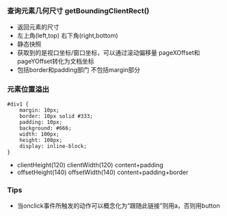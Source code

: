 ### 查询元素几何尺寸 getBoundingClientRect()
* 返回元素的尺寸
* 左上角(left,top) 右下角(right,bottom)
* 静态快照
* 获取到的是视口坐标/窗口坐标，可以通过滚动偏移量  pageXOffset和pageYOffset转化为文档坐标
* 包括border和padding部门 不包括margin部分


### 元素位置溢出
``` 
#div1 { 
    margin: 10px;
    border: 10px solid #333;
    padding: 10px;
    background: #666;
    width: 100px;
    height: 100px; 
    display: inline-block;
} 
```
* clientHeight(120) clientWidth(120)  content+padding
* offsetHeight(140) offsetWidth(140)  content+padding+border


### Tips
* 当onclick事件所触发的动作可以概念化为“跟随此链接”则用a，否则用button


